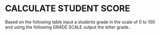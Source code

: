 # CALCULATE STUDENT SCORE
Based on the following table
input a students grade in the scale of 0 to 100
and using the following GRADE SCALE output the letter grade..

